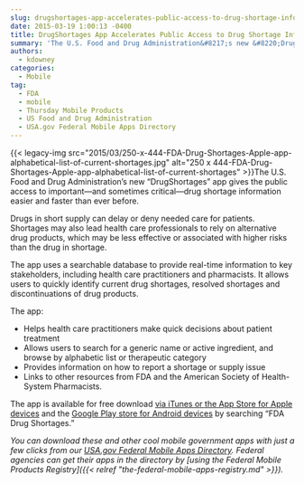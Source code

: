 ```yaml
---
slug: drugshortages-app-accelerates-public-access-to-drug-shortage-information
date: 2015-03-19 1:00:13 -0400
title: DrugShortages App Accelerates Public Access to Drug Shortage Information
summary: 'The U.S. Food and Drug Administration&#8217;s new &#8220;DrugShortages&#8221; app gives the public access to important&mdash;and sometimes critical&mdash;drug shortage information easier and faster than ever before. Drugs in short supply can delay or deny needed care for patients. Shortages may also lead health care professionals to rely on alternative drug products,'
authors:
  - kdowney
categories:
  - Mobile
tag:
  - FDA
  - mobile
  - Thursday Mobile Products
  - US Food and Drug Administration
  - USA.gov Federal Mobile Apps Directory
---
```


{{< legacy-img src="2015/03/250-x-444-FDA-Drug-Shortages-Apple-app-alphabetical-list-of-current-shortages.jpg" alt="250 x 444-FDA-Drug-Shortages-Apple-app-alphabetical-list-of-current-shortages" >}}The U.S. Food and Drug Administration&#8217;s new &#8220;DrugShortages&#8221; app gives the public access to important—and sometimes critical—drug shortage information easier and faster than ever before.

Drugs in short supply can delay or deny needed care for patients. Shortages may also lead health care professionals to rely on alternative drug products, which may be less effective or associated with higher risks than the drug in shortage.

The app uses a searchable database to provide real-time information to key stakeholders, including health care practitioners and pharmacists. It allows users to quickly identify current drug shortages, resolved shortages and discontinuations of drug products.

The app:

  * Helps health care practitioners make quick decisions about patient treatment
  * Allows users to search for a generic name or active ingredient, and browse by alphabetic list or therapeutic category
  * Provides information on how to report a shortage or supply issue
  * Links to other resources from FDA and the American Society of Health-System Pharmacists.

The app is available for free download [via iTunes or the App Store for Apple devices](https://itunes.apple.com/WebObjects/MZStore.woa/wa/viewSoftware?id=944986401&mt=8) and the [Google Play store for Android devices](https://play.google.com/store/apps/details?id=gov.fda.drugshortages) by searching “FDA Drug Shortages.”

_You can download these and other cool mobile government apps with just a few clicks from our [USA.gov Federal Mobile Apps Directory](http://www.usa.gov/mobileapps.shtml). Federal agencies can get their apps in the directory by [using the Federal Mobile Products Registry]({{< relref "the-federal-mobile-apps-registry.md" >}})._
